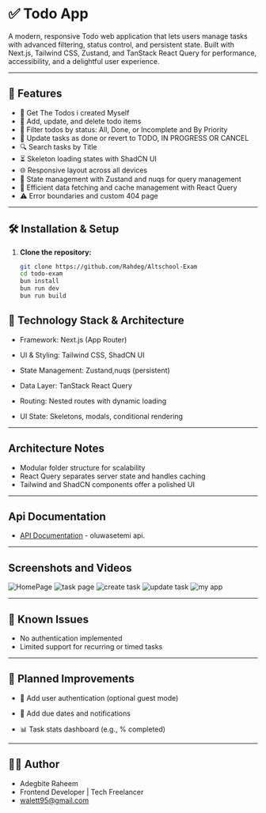 # ✅ Todo App

A modern, responsive Todo web application that lets users manage tasks with advanced filtering, status control, and persistent state. Built with Next.js, Tailwind CSS, Zustand, and TanStack React Query for performance, accessibility, and a delightful user experience.

---

## 🚀 Features
- 📌 Get The Todos i created Myself
- 📝 Add, update, and delete todo items
- 🔄 Filter todos by status: All, Done, or Incomplete and By Priority
- 📌 Update tasks as done or revert to TODO, IN PROGRESS OR CANCEL
- 🔍 Search tasks by Title 
- ⏳ Skeleton loading states with ShadCN UI
- 🌐 Responsive layout across all devices
- 🧠 State management with Zustand and nuqs for query management
- 🔁 Efficient data fetching and cache management with React Query
- ⚠️ Error boundaries and custom 404 page

---

## 🛠️ Installation & Setup

1. **Clone the repository:**
   ```bash
   git clone https://github.com/Rahdeg/Altschool-Exam
   cd todo-exam
   bun install
   bun run dev
   bun run build

   ```

##  🧰 Technology Stack & Architecture

- Framework: Next.js (App Router)

- UI & Styling: Tailwind CSS, ShadCN UI

- State Management: Zustand,nuqs (persistent)

- Data Layer: TanStack React Query

- Routing: Nested routes with dynamic loading

- UI State: Skeletons, modals, conditional rendering

---

## Architecture Notes
- Modular folder structure for scalability
- React Query separates server state and handles caching
- Tailwind and ShadCN components offer a polished UI

---
## Api Documentation

- [API Documentation](https://api.oluwasetemi.dev/reference) - oluwasetemi api.


---
## Screenshots and Videos

![HomePage](https://github.com/user-attachments/assets/54e70b00-6dc1-4abb-8c21-d8724f8edc50)
![task page](https://github.com/user-attachments/assets/d835986a-9091-4c2b-944e-5d6b313806cc)
![create task](https://github.com/user-attachments/assets/03a38e4c-4e8d-44d9-814b-d98f904199c6)
![update task](https://github.com/user-attachments/assets/cf23d97b-da7d-42b0-b914-d628dccc10b5)
![my app](https://github.com/user-attachments/assets/bd2bb906-99cd-4765-9965-97d75af91c59)





---
## 🐞 Known Issues
- No authentication implemented
- Limited support for recurring or timed tasks

---
## 🔮 Planned Improvements

- 🔐 Add user authentication (optional guest mode)

- 🔔 Add due dates and notifications

- 📊 Task stats dashboard (e.g., % completed)


---
## 👨‍💻 Author

- Adegbite Raheem
- Frontend Developer | Tech Freelancer
- walett95@gmail.com




